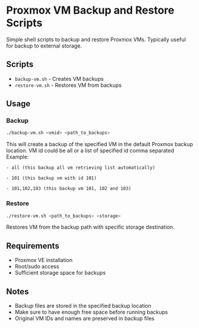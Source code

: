 # Proxmox VM Backup and Restore Scripts

Simple shell scripts to backup and restore Proxmox VMs.
Typically useful for backup to external storage.

## Scripts

- `backup-vm.sh` - Creates VM backups
- `restore-vm.sh` - Restores VM from backups

## Usage

### Backup

```bash
./backup-vm.sh <vmid> <path_to_backups>
```

This will create a backup of the specified VM in the default Proxmox backup location.
VM id could be all or a list of specified id comma separated
Example:

    - all (this backup all vm retrieving list automatically)

    - 101 (this backup vm with id 101)

    - 101,102,103 (this backup vm 101, 102 and 103)

### Restore 

```bash
./restore-vm.sh <path_to_backups> <storage>
```

Restores VM from the backup path with specific storage destination.

## Requirements

- Proxmox VE installation
- Root/sudo access
- Sufficient storage space for backups

## Notes

- Backup files are stored in the specified backup location
- Make sure to have enough free space before running backups
- Original VM IDs and names are preserved in backup files